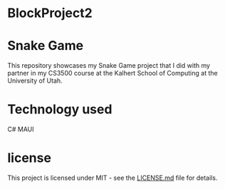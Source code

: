 # BlockProject2
# Snake Game
This repository showcases my Snake Game project that I did with my partner in my CS3500 course at the Kalhert School of Computing at the University of Utah.

# Technology used
C#
MAUI

# license
This project is licensed under MIT - see the [LICENSE.md](license.md) file for details.

